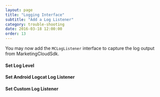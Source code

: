 ```yaml
---
layout: page
title: "Logging Interface"
subtitle: "Add a Log Listener"
category: trouble-shooting
date: 2016-03-18 12:00:00
order: 13
---
```


You may now add the `MCLogListener` interface to capture the log output from MarketingCloudSdk.

#### Set Log Level
<script src="https://gist.github.com/sfmc-mobilepushsdk/db27205067d9bb077e8fa38759ce1bb6.js"></script>
 
#### Set Android Logcat Log Listener
<script src="https://gist.github.com/sfmc-mobilepushsdk/500abb50f49869f5c3e03d8646f3dd76.js"></script>
 
#### Set Custom Log Listener
<script src="https://gist.github.com/sfmc-mobilepushsdk/00843679985b49269d7f7cd1adfc1345.js"></script>
